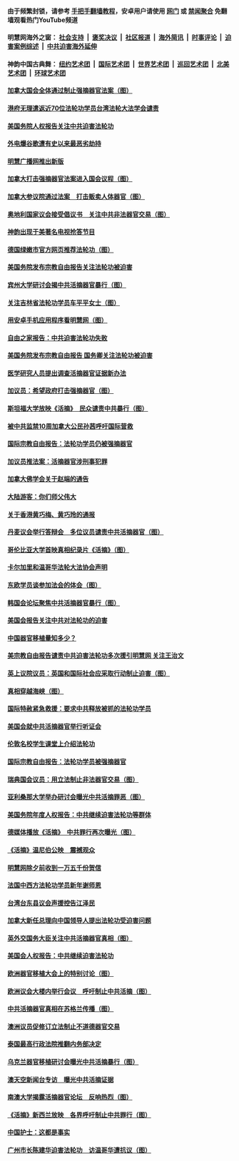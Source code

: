 #### 由于频繁封锁，请参考 [手把手翻墙教程](https://github.com/gfw-breaker/guides/wiki/)，安卓用户请使用 [网门](https://github.com/gfw-breaker/bn-android/blob/master/ogate.md?t=05261539) 或 [禁闻聚合](https://github.com/gfw-breaker/bn-android) 免翻墙观看热门YouTube频道 

#### 明慧网海外之窗：&nbsp;[社会支持](140.md?t=05261539) &nbsp;|&nbsp; [褒奖决议](282.md?t=05261539) &nbsp;|&nbsp; [社区报道](91.md?t=05261539) &nbsp;|&nbsp; [海外简讯](245.md?t=05261539) &nbsp;|&nbsp; [时事评论](251.md?t=05261539) &nbsp;|&nbsp; [迫害案例综述](328.md?t=05261539) &nbsp;|&nbsp; [中共迫害海外延伸](236.md?t=05261539) 

#### 神韵中国古典舞：&nbsp;[纽约艺术团](nf4778.md?t=05261539) &nbsp;|&nbsp; [国际艺术团](nf4780.md?t=05261539) &nbsp;|&nbsp; [世界艺术团](nf5951.md?t=05261539) &nbsp;|&nbsp; [巡回艺术团](nf4779.md?t=05261539) &nbsp;|&nbsp; [北美艺术团](nf1148019.md?t=05261539) &nbsp;|&nbsp; [环球艺术团](nf1299941.md?t=05261539)  

#### [加拿大国会全体通过制止强摘器官法案（图）](../pages/245/385804.md?t=05261539) 

#### [港府无理遣返近70位法轮功学员台湾法轮大法学会谴责](../pages/245/385663.md?t=05261539) 

#### [美国务院人权报告关注中共迫害法轮功](../pages/245/383923.md?t=05261539) 

#### [外电爆谷歌遭有史以来最恶劣劫持](../pages/245/377269.md?t=05261539) 

#### [明慧广播网推出新版](../pages/245/377179.md?t=05261539) 

#### [加拿大打击强摘器官法案进入国会议程（图）](../pages/245/376558.md?t=05261539) 

#### [加拿大参议院通过法案　打击贩卖人体器官（图）](../pages/245/376340.md?t=05261539) 

#### [奥地利国家议会接受倡议书　关注中共非法器官交易（图）](../pages/245/374450.md?t=05261539) 

#### [神韵出现于美著名电视抢答节目](../pages/245/373890.md?t=05261539) 

#### [德国绿嫩市官方网页推荐法轮功（图）](../pages/245/373870.md?t=05261539) 

#### [美国务院发布宗教自由报告关注法轮功被迫害](../pages/245/368219.md?t=05261539) 

#### [宾州大学研讨会揭中共活摘器官暴行（图）](../pages/245/364359.md?t=05261539) 

#### [关注吉林省法轮功学员车平平女士（图）](../pages/245/361778.md?t=05261539) 

#### [用安卓手机应用程序看明慧网（图）](../pages/245/353679.md?t=05261539) 

#### [自由之家报告：中共迫害法轮功失败](../pages/245/352914.md?t=05261539) 

#### [美国务院发布宗教自由报告 国务卿关注法轮功被迫害](../pages/245/352581.md?t=05261539) 

#### [医学研究人员提出调查活摘器官证据新办法](../pages/245/349164.md?t=05261539) 

#### [加议员：希望政府打击强摘器官（图）](../pages/245/348742.md?t=05261539) 

#### [斯坦福大学放映《活摘》　民众谴责中共暴行（图）](../pages/245/348695.md?t=05261539) 

#### [被中共监禁10周加拿大公民孙茜呼吁国际营救](../pages/245/346830.md?t=05261539) 

#### [国际宗教自由报告：法轮功学员仍被强摘器官](../pages/245/346264.md?t=05261539) 

#### [加议员推法案：活摘器官涉刑事犯罪](../pages/245/345691.md?t=05261539) 

#### [加拿大佛学会关于赵端的通告](../pages/245/344995.md?t=05261539) 

#### [大陆游客：你们师父伟大](../pages/245/345076.md?t=05261539) 

#### [关于香港黄巧梅、黄巧玲的通报](../pages/245/344013.md?t=05261539) 

#### [丹麦议会举行答辩会　多位议员谴责中共活摘器官（图）](../pages/245/338901.md?t=05261539) 

#### [哥伦比亚大学首映真相纪录片《活摘》（图）](../pages/245/338573.md?t=05261539) 

#### [卡尔加里和温哥华法轮大法协会声明](../pages/245/337877.md?t=05261539) 

#### [东欧学员谈参加法会的体会（图）](../pages/245/337572.md?t=05261539) 

#### [韩国会论坛聚焦中共活摘器官暴行（图）](../pages/245/336378.md?t=05261539) 

#### [美国会报告关注中共对法轮功的迫害](../pages/245/336037.md?t=05261539) 

#### [中国器官移植量知多少？](../pages/245/335230.md?t=05261539) 

#### [美宗教自由报告谴责中共迫害法轮功多次援引明慧网 关注王治文](../pages/245/332811.md?t=05261539) 

#### [英上议院议员：英国和国际社会应采取行动制止迫害（图）](../pages/245/331105.md?t=05261539) 

#### [真相穿越海峡（图）](../pages/245/330941.md?t=05261539) 

#### [国际特赦紧急救援：要求中共释放被抓的法轮功学员](../pages/245/330548.md?t=05261539) 

#### [美国会就中共活摘器官举行听证会](../pages/245/330507.md?t=05261539) 

#### [伦敦名校学生课堂上介绍法轮功](../pages/245/329590.md?t=05261539) 

#### [国际宗教自由报告：法轮功学员被强摘器官](../pages/245/327469.md?t=05261539) 

#### [瑞典国会议员：用立法制止非法器官交易（图）](../pages/245/327391.md?t=05261539) 

#### [亚利桑那大学举办研讨会曝光中共活摘罪恶（图）](../pages/245/326761.md?t=05261539) 

#### [美国务院年度人权报告：中共继续迫害法轮功等群体](../pages/245/326697.md?t=05261539) 

#### [德媒体播放《活摘》　中共罪行再次曝光（图）](../pages/245/324655.md?t=05261539) 

#### [《活摘》温尼伯公映　震撼观众](../pages/245/324614.md?t=05261539) 

#### [明慧网除夕前收到一万五千份贺信](../pages/245/323546.md?t=05261539) 

#### [法国中西方法轮功学员新年谢师恩](../pages/245/323447.md?t=05261539) 

#### [台湾台东县议会声援控告江泽民](../pages/245/322922.md?t=05261539) 

#### [加拿大新任总理向中国领导人提出法轮功受迫害问题](../pages/245/320263.md?t=05261539) 

#### [英外交国务大臣关注中共活摘器官真相（图）](../pages/245/319533.md?t=05261539) 

#### [美国会人权报告：中共继续迫害法轮功](../pages/245/317412.md?t=05261539) 

#### [欧洲器官移植大会上的特别讨论（图）](../pages/245/316126.md?t=05261539) 

#### [欧洲议会大楼内举行会议　呼吁制止中共活摘（图）](../pages/245/316013.md?t=05261539) 

#### [中共活摘器官真相在苏格兰传播（图）](../pages/245/315254.md?t=05261539) 

#### [澳洲议员促修订立法制止不道德器官交易](../pages/245/314162.md?t=05261539) 

#### [泰国最高行政法院推翻内务部决定](../pages/245/313724.md?t=05261539) 

#### [乌克兰器官移植研讨会曝光中共活摘暴行（图）](../pages/245/312675.md?t=05261539) 

#### [澳天空新闻台专访　曝光中共活摘证据](../pages/245/312331.md?t=05261539) 

#### [南澳大学揭露活摘器官论坛　反响热烈（图）](../pages/245/311913.md?t=05261539) 

#### [《活摘》新西兰放映　各界呼吁制止中共罪行（图）](../pages/245/311871.md?t=05261539) 

#### [中国护士：这都是事实](../pages/245/311692.md?t=05261539) 

#### [广州市长陈建华迫害法轮功　访温哥华遭抗议（图）](../pages/245/311028.md?t=05261539) 

